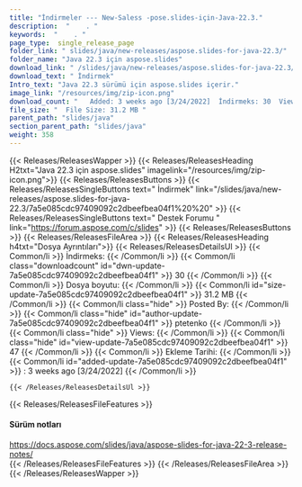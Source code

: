```yaml
---
title: "İndirmeler --- New-Saless -pose.slides-için-Java-22.3." 
description:  "    . " 
keywords:  "    . " 
page_type:  single_release_page
folder_link: " slides/java/new-releases/aspose.slides-for-java-22.3/"
folder_name: "Java 22.3 için aspose.slides"
download_link: " /slides/java/new-releases/aspose.slides-for-java-22.3/7a5e085cdc97409092c2dbeefbea04f1"
download_text: " İndirmek"
Intro_text: "Java 22.3 sürümü için aspose.slides içerir."
image_link: "/resources/img/zip-icon.png"
download_count: "   Added: 3 weeks ago [3/24/2022]  İndirmeks: 30  Views: 46"
file_size: "  File Size: 31.2 MB "
parent_path: "slides/java"
section_parent_path: "slides/java"
weight: 358
---
```


{{< Releases/ReleasesWapper >}}
  {{< Releases/ReleasesHeading H2txt="Java 22.3 için aspose.slides" imagelink="/resources/img/zip-icon.png">}}
  {{< Releases/ReleasesButtons >}}
    {{< Releases/ReleasesSingleButtons text=" İndirmek" link="/slides/java/new-releases/aspose.slides-for-java-22.3/7a5e085cdc97409092c2dbeefbea04f1%20%20" >}}
    {{< Releases/ReleasesSingleButtons text=" Destek Forumu " link="https://forum.aspose.com/c/slides" >}}
  {{< Releases/ReleasesButtons >}}
  {{< Releases/ReleasesFileArea >}}
    {{< Releases/ReleasesHeading h4txt="Dosya Ayrıntıları">}}
    {{< Releases/ReleasesDetailsUl >}}
            {{< Common/li  >}} İndirmeks: {{< /Common/li >}} 
      {{< Common/li class="downloadcount" id="dwn-update-7a5e085cdc97409092c2dbeefbea04f1" >}} 30 {{< /Common/li >}} 
      {{< Common/li  >}} Dosya boyutu: {{< /Common/li >}} 
      {{< Common/li id="size-update-7a5e085cdc97409092c2dbeefbea04f1" >}} 31.2 MB {{< /Common/li >}} 
      {{< Common/li  class="hide" >}} Posted By: {{< /Common/li >}} 
      {{< Common/li class="hide" id="author-update-7a5e085cdc97409092c2dbeefbea04f1" >}} ptetenko {{< /Common/li >}} 
      {{< Common/li class="hide"  >}} Views: {{< /Common/li >}} 
      {{< Common/li class="hide" id="view-update-7a5e085cdc97409092c2dbeefbea04f1" >}} 47 {{< /Common/li >}} 
      {{< Common/li  >}} Ekleme Tarihi: {{< /Common/li >}} 
      {{< Common/li id="added-update-7a5e085cdc97409092c2dbeefbea04f1" >}} : 3 weeks ago [3/24/2022] {{< /Common/li >}} 

    {{< /Releases/ReleasesDetailsUl >}}

  {{< Releases/ReleasesFileFeatures >}}
      <h4>Sürüm notları</h4><div><a href="https://docs.aspose.com/slides/java/aspose-slides-for-java-22-3-release-notes/">https://docs.aspose.com/slides/java/aspose-slides-for-java-22-3-release-notes/</a></div>
  {{< /Releases/ReleasesFileFeatures >}}
 {{< /Releases/ReleasesFileArea >}}
{{< /Releases/ReleasesWapper >}}


